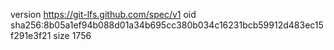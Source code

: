 version https://git-lfs.github.com/spec/v1
oid sha256:8b05a1ef94b088d01a34b695cc380b034c16231bcb59912d483ec15f291e3f21
size 1756
